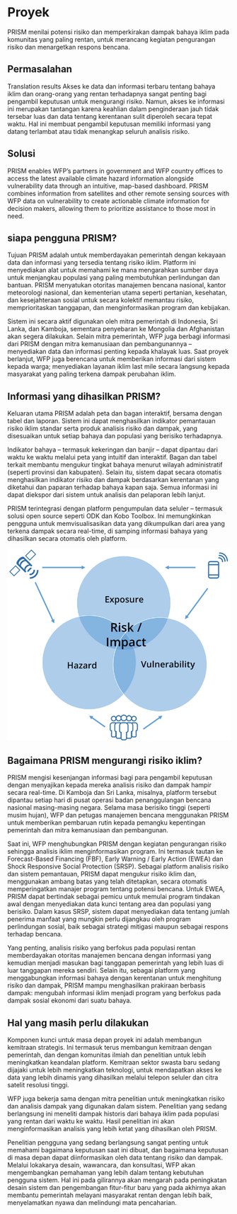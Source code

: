 # Proyek

PRISM menilai potensi risiko dan memperkirakan dampak bahaya iklim pada komunitas yang paling rentan, untuk merancang kegiatan pengurangan risiko dan menargetkan respons bencana.

## Permasalahan

Translation results
Akses ke data dan informasi terbaru tentang bahaya iklim dan orang-orang yang rentan terhadapnya sangat penting bagi pengambil keputusan untuk mengurangi risiko. Namun, akses ke informasi ini merupakan tantangan karena keahlian dalam penginderaan jauh tidak tersebar luas dan data tentang kerentanan sulit diperoleh secara tepat waktu. Hal ini membuat pengambil keputusan memiliki informasi yang datang terlambat atau tidak menangkap seluruh analisis risiko.

## Solusi

PRISM enables WFP’s partners in government and WFP country offices to access the latest available climate hazard information alongside vulnerability data through an intuitive, map-based dashboard.  PRISM combines information from satellites and other remote sensing sources with WFP data on vulnerability to create actionable climate information for decision makers, allowing them to prioritize assistance to those most in need.

## siapa pengguna PRISM?

Tujuan PRISM adalah untuk memberdayakan pemerintah dengan kekayaan data dan informasi yang tersedia tentang risiko iklim. Platform ini menyediakan alat untuk memahami ke mana mengarahkan sumber daya untuk menjangkau populasi yang paling membutuhkan perlindungan dan bantuan. PRISM menyatukan otoritas manajemen bencana nasional, kantor meteorologi nasional, dan kementerian utama seperti pertanian, kesehatan, dan kesejahteraan sosial untuk secara kolektif memantau risiko, memprioritaskan tanggapan, dan menginformasikan program dan kebijakan.

Sistem ini secara aktif digunakan oleh mitra pemerintah di Indonesia, Sri Lanka, dan Kamboja, sementara penyebaran ke Mongolia dan Afghanistan akan segera dilakukan. Selain mitra pemerintah, WFP juga berbagi informasi dari PRISM dengan mitra kemanusiaan dan pembangunannya – menyediakan data dan informasi penting kepada khalayak luas. Saat proyek berlanjut, WFP juga berencana untuk memberikan informasi dari sistem kepada warga; menyediakan layanan iklim last mile secara langsung kepada masyarakat yang paling terkena dampak perubahan iklim.

## Informasi yang dihasilkan PRISM?

Keluaran utama PRISM adalah peta dan bagan interaktif, bersama dengan tabel dan laporan. Sistem ini dapat menghasilkan indikator pemantauan risiko iklim standar serta produk analisis risiko dan dampak, yang disesuaikan untuk setiap bahaya dan populasi yang berisiko terhadapnya.

Indikator bahaya – termasuk kekeringan dan banjir – dapat dipantau dari waktu ke waktu melalui peta yang intuitif dan interaktif. Bagan dan tabel terkait membantu mengukur tingkat bahaya menurut wilayah administratif (seperti provinsi dan kabupaten). Selain itu, sistem dapat secara otomatis menghasilkan indikator risiko dan dampak berdasarkan kerentanan yang diketahui dan paparan terhadap bahaya kapan saja. Semua informasi ini dapat diekspor dari sistem untuk analisis dan pelaporan lebih lanjut.

PRISM terintegrasi dengan platform pengumpulan data seluler – termasuk solusi open source seperti ODK dan Kobo Toolbox. Ini memungkinkan pengguna untuk memvisualisasikan data yang dikumpulkan dari area yang terkena dampak secara real-time, di samping informasi bahaya yang dihasilkan secara otomatis oleh platform.

![Risk/Impact](../img/risk-venn.png)


## Bagaimana PRISM mengurangi risiko iklim?

PRISM mengisi kesenjangan informasi bagi para pengambil keputusan dengan menyajikan kepada mereka analisis risiko dan dampak hampir secara real-time. Di Kamboja dan Sri Lanka, misalnya, platform tersebut dipantau setiap hari di pusat operasi badan penanggulangan bencana nasional masing-masing negara. Selama masa berisiko tinggi (seperti musim hujan), WFP dan petugas manajemen bencana menggunakan PRISM untuk memberikan pembaruan rutin kepada pemangku kepentingan pemerintah dan mitra kemanusiaan dan pembangunan.

Saat ini, WFP menghubungkan PRISM dengan kegiatan pengurangan risiko sehingga analisis iklim menginformasikan program. Ini termasuk tautan ke Forecast-Based Financing (FBF), Early Warning / Early Action (EWEA) dan Shock Responsive Social Protection (SRSP). Sebagai platform analisis risiko dan sistem pemantauan, PRISM dapat mengukur risiko iklim dan, menggunakan ambang batas yang telah ditetapkan, secara otomatis memperingatkan manajer program tentang potensi bencana. Untuk EWEA, PRISM dapat bertindak sebagai pemicu untuk memulai program tindakan awal dengan menyediakan data kunci tentang area dan populasi yang berisiko. Dalam kasus SRSP, sistem dapat menyediakan data tentang jumlah penerima manfaat yang mungkin perlu dijangkau oleh program perlindungan sosial, baik sebagai strategi mitigasi maupun sebagai respons terhadap bencana.

Yang penting, analisis risiko yang berfokus pada populasi rentan memberdayakan otoritas manajemen bencana dengan informasi yang kemudian menjadi masukan bagi tanggapan pemerintah yang lebih luas di luar tanggapan mereka sendiri. Selain itu, sebagai platform yang menggabungkan informasi bahaya dengan kerentanan untuk menghitung risiko dan dampak, PRISM mampu menghasilkan prakiraan berbasis dampak: mengubah informasi iklim menjadi program yang berfokus pada dampak sosial ekonomi dari suatu bahaya.


## Hal yang masih perlu dilakukan

Komponen kunci untuk masa depan proyek ini adalah membangun kemitraan strategis. Ini termasuk terus membangun kemitraan dengan pemerintah, dan dengan komunitas ilmiah dan penelitian untuk lebih meningkatkan keandalan platform. Kemitraan sektor swasta baru sedang dijajaki untuk lebih meningkatkan teknologi, untuk mendapatkan akses ke data yang lebih dinamis yang dihasilkan melalui telepon seluler dan citra satelit resolusi tinggi.

WFP juga bekerja sama dengan mitra penelitian untuk meningkatkan risiko dan analisis dampak yang digunakan dalam sistem. Penelitian yang sedang berlangsung ini meneliti dampak historis dari bahaya iklim pada populasi yang rentan dari waktu ke waktu. Hasil penelitian ini akan menginformasikan analisis yang lebih ketat yang dihasilkan oleh PRISM.

Penelitian pengguna yang sedang berlangsung sangat penting untuk memahami bagaimana keputusan saat ini dibuat, dan bagaimana keputusan di masa depan dapat diinformasikan oleh data tentang risiko dan dampak. Melalui lokakarya desain, wawancara, dan konsultasi, WFP akan mengembangkan pemahaman yang lebih dalam tentang kebutuhan pengguna sistem. Hal ini pada gilirannya akan mengarah pada peningkatan desain sistem dan pengembangan fitur-fitur baru yang pada akhirnya akan membantu pemerintah melayani masyarakat rentan dengan lebih baik, menyelamatkan nyawa dan melindungi mata pencaharian.